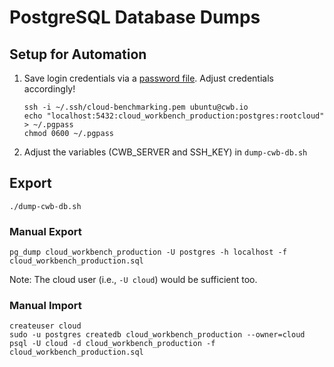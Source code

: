 # PostgreSQL Database Dumps

## Setup for Automation

1. Save login credentials via a [password file](https://www.postgresql.org/docs/9.6/static/libpq-pgpass.html). Adjust credentials accordingly!

    ```
    ssh -i ~/.ssh/cloud-benchmarking.pem ubuntu@cwb.io
    echo "localhost:5432:cloud_workbench_production:postgres:rootcloud" > ~/.pgpass
    chmod 0600 ~/.pgpass
    ```

2. Adjust the variables (CWB_SERVER and SSH_KEY) in `dump-cwb-db.sh`

## Export

```
./dump-cwb-db.sh
```

### Manual Export

```shell
pg_dump cloud_workbench_production -U postgres -h localhost -f cloud_workbench_production.sql
```

Note: The cloud user (i.e., `-U cloud`) would be sufficient too.

### Manual Import

```shell
createuser cloud
sudo -u postgres createdb cloud_workbench_production --owner=cloud
psql -U cloud -d cloud_workbench_production -f cloud_workbench_production.sql
```
